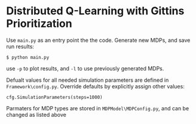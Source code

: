 # Distributed Q-Learning with Gittins Prioritization

Use `main.py` as an entry point the the code. Generate new MDPs, and save run results:
```
$ python main.py
```
use `-p` to plot results, and `-l` to use previously generated MDPs.

Defualt values for all needed simulation parameters are defined in `Framework\config.py`. 
Override defaults by explicitly assign other values:
```
cfg.SimulationParameters(steps=1000)
```

Parmaters for MDP types are stored in `MDPModel\MDPConfig.py`, and can be changed as listed above
